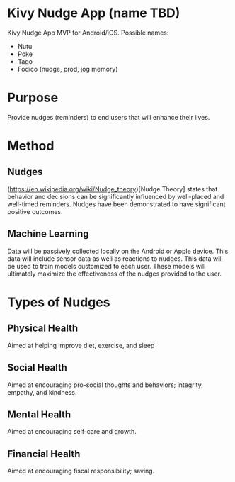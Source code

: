 # Kivy Nudge App (name TBD)

Kivy Nudge App MVP for Android/iOS. Possible names:
* Nutu
* Poke
* Tago
* Fodico (nudge, prod, jog memory)

# Purpose

Provide nudges (reminders) to end users that will enhance their lives.

# Method

## Nudges

(https://en.wikipedia.org/wiki/Nudge_theory)[Nudge Theory] states that behavior and decisions can be significantly influenced by well-placed and well-timed reminders. Nudges have been demonstrated to have significant positive outcomes. 

## Machine Learning

Data will be passively collected locally on the Android or Apple device. This data will include sensor data as well as reactions to nudges. This data will be used to train models customized to each user. These models will ultimately maximize the effectiveness of the nudges provided to the user. 

# Types of Nudges

## Physical Health

Aimed at helping improve diet, exercise, and sleep

## Social Health

Aimed at encouraging pro-social thoughts and behaviors; integrity, empathy, and kindness. 

## Mental Health

Aimed at encouraging self-care and growth.

## Financial Health

Aimed at encouraging fiscal responsibility; saving.
